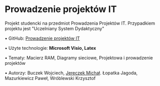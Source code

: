 <h1>Prowadzenie projektów IT</h1>

Projekt studencki na przedmiot Prowadzenia Projektów IT. Przypadkiem projektu jest "Uczelniany System Dydaktyczny"

• GitHub: <a href="http://github.com/trzye/Prowadzenie-Projektow-IT">Prowadzenie projektów IT</a>

• Użyte technologie: <b>Microsoft Visio, Latex</b>

• Tematy: Macierz RAM, Diagramy sieciowe, Projektowa i prowadzenie projektów

• Autorzy: Buczek Wojciech, <span style="text-decoration: underline;">Jereczek Michał</span>. Łopatka Jagoda, Mazurkiewicz Paweł, Wróblewski Krzysztof
